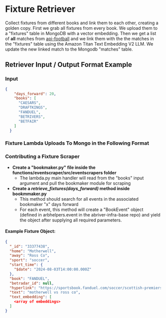# Fixture Retriever
Collect fixtures from different books and link them to each other, creating a golden copy.
First we grab all fixtures from every book. We upload them to a "fixtures" table in MongoDB with a vector embedding.
Then we get a list of **all** matches from [api-football](https://www.api-football.com/) and we link them with the the matches in the "fixtures" table using the Amazon Titan Text Embedding V2 LLM. 
We update the new linked match to the Mongodb "matches" table.

## Retriever Input / Output Format Example
### Input
```json
{
    "days_forward": 20,
    "books": [
      "CAESARS",
      "DRAFTKINGS",
      "FANDUEL",
      "BETRIVERS",
      "BETFAIR"
    ]
  }
```

### Fixture Lambda Uploads To Mongo in the Following Format




### Contributing a Fixture Scraper

- **Create a "bookmaker.py" file inside the functions/eventscraper/src/eventscrapers folder**
  - The lambda.py main handler will read from the "books" input argument and pull the bookmaker module for scraping
- **Create a *retrieve_fixtures(days_forward)* method inside bookmmaker.py**
  - This method should search for all events in the associated bookmaker "x" days forward
  - For each event, this method will create a "BookEvent" object (defined in arbhelpers.event in the abriver-infra-base repo) and yield the object after supplying all required parameters.
#### Example Fixture Object:
```json
{
  "_id": "33377438",
  "home": "Motherwell",
  "away": "Ross Co",
  "sport": "soccer",
  "start_time": {
    "$date": "2024-08-03T14:00:00.000Z"
  },
  "book": "FANDUEL",
  "betradar_id": null,
  "hyperlink": "https://sportsbook.fanduel.com/soccer/scottish-premiership/motherwell-v-ross-co-33377438",
  "text": "motherwell vs ross co",
  "text_embedding": [
    <array of embeddings>
  ]
}
```



